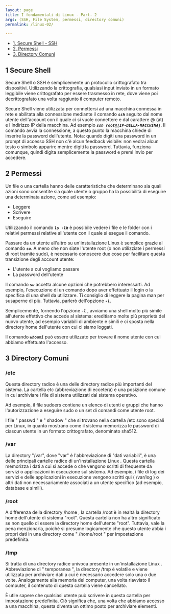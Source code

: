 ```yaml
---
layout: page
title: I fondamentali di Linux - Part. 2
args: (SSH, File System, permessi, directory comuni)
permalink: /linux-02/

---
```

- [1. Secure Shell - SSH](#1-secure-shell)
- [2. Permessi](#2-permessi)
- [3. Directory Comuni](#3-directory-comuni)

## 1 Secure Shell

Secure Shell o SSH è semplicemente un protocollo crittografato tra dispositivi. Utilizzando la crittografia, qualsiasi input inviato in un formato leggibile viene crittografato per essere trasmesso in rete, dove viene poi decrittografato una volta raggiunto il computer remoto.

Secure Shell viene utilizzata per connettersi ad una macchina connessa in rete e abilitata alla connessione mediante il comando ***`ssh`*** seguito dal nome utente dell'account con il quale ci si vuole connettere e dal carattere @ (at) e l'indirizzo IP della macchina. Ad esempio ***`ssh root@[IP-DELLA-MACCHINA]`***. Il comando avvia la connessione, a questo punto la macchina chiede di inserire la password dell'utente. Nota: quando digiti una password in un prompt di accesso SSH non c'è alcun feedback visibile: non vedrai alcun testo o simbolo apparire mentre digiti la password. Tuttavia, funziona comunque, quindi digita semplicemente la password e premi Invio per accedere.

## 2 Permessi

Un file o una cartella hanno delle caratteristiche che determinano sia quali azioni sono consentite sia quale utente o gruppo ha la possibilità di eseguire una determinata azione, come ad esempio:
- Leggere
- Scrivere
- Eseguire

Utilizzando il comando ***`ls -lh`*** è possibile vedere i file e le folder con i relativi permessi relative all'utente con il quale si esegue il comando.

Passare da un utente all'altro su un'installazione Linux è semplice grazie al comando ***`su`***. A meno che non siate l'utente root (o non utilizziate i permessi di root tramite sudo), è necessario conoscere due cose per facilitare questa transizione degli account utente:

- L'utente a cui vogliamo passare
- La password dell'utente

Il comando ***`su`*** accetta alcune opzioni che potrebbero interessarti. Ad esempio, l'esecuzione di un comando dopo aver effettuato il login o la specifica di una shell da utilizzare.  Ti consiglio di leggere la pagina man per susaperne di più. Tuttavia, parlerò dell'opzione ***`-l`***.

Semplicemente, fornendo l'opzione ***`-l`*** , avviamo una shell molto più simile all'utente effettivo che accede al sistema: ereditiamo molte più proprietà del nuovo utente, ad esempio variabili di ambiente e simili e ci sposta nella directory home dell'utente con cui ci siamo loggati.

Il comando  ***`whoami`*** può essere utilizzato per trovare il nome utente con cui abbiamo effettuato l'accesso.

## 3 Directory Comuni

### /etc

Questa directory radice è una delle directory radice più importanti del sistema. La cartella etc (abbreviazione di eccetera) è una posizione comune in cui archiviare i file di sistema utilizzati dal sistema operativo. 

Ad esempio, il file sudoers contiene un elenco di utenti e gruppi che hanno l'autorizzazione a eseguire sudo o un set di comandi come utente root.

I file " passwd " e " shadow " che si trovano nella cartella /etc sono speciali per Linux, in quanto mostrano come il sistema memorizza le password di ciascun utente in un formato crittografato, denominato sha512.

### /var

La directory "/var", dove "var" è l'abbreviazione di "dati variabili", è una delle principali cartelle radice di un'installazione Linux . Questa cartella memorizza i dati a cui si accede o che vengono scritti di frequente da servizi o applicazioni in esecuzione sul sistema. Ad esempio, i file di log dei servizi e delle applicazioni in esecuzione vengono scritti qui ( /var/log ) o altri dati non necessariamente associati a un utente specifico (ad esempio, database e simili).

### /root

A differenza della directory /home , la cartella /root  è in realtà la directory home dell'utente di sistema "root". Questa cartella non ha altro significato se non quello di essere la directory home dell'utente "root". Tuttavia, vale la pena menzionarla, poiché si presume logicamente che questo utente abbia i propri dati in una directory come " /home/root " per impostazione predefinita.  

### /tmp

Si tratta di una directory radice univoca presente in un'installazione Linux . Abbreviazione di " temporanea ", la directory /tmp è volatile e viene utilizzata per archiviare dati a cui è necessario accedere solo una o due volte. Analogamente alla memoria del computer, una volta riavviato il computer, il contenuto di questa cartella viene cancellato.

È utile sapere che qualsiasi utente può scrivere in questa cartella per impostazione predefinita. Ciò significa che, una volta che abbiamo accesso a una macchina, questa diventa un ottimo posto per archiviare elementi.
